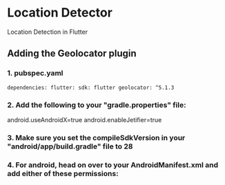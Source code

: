 # Location Detector

Location Detection in Flutter

## Adding the Geolocator plugin

### 1. pubspec.yaml
<code>dependencies:
  flutter:
    sdk: flutter
  geolocator: ^5.1.3
</code>
### 2. Add the following to your "gradle.properties" file:
android.useAndroidX=true
android.enableJetifier=true

### 3. Make sure you set the compileSdkVersion in your "android/app/build.gradle" file to 28

### 4. For android, head on over to your AndroidManifest.xml and add either of these permissions:
<uses-permission android:name="android.permission.ACCESS_FINE_LOCATION" />
<uses-permission android:name="android.permission.ACCESS_COARSE_LOCATION" />

